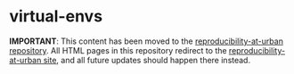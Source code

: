 # virtual-envs

**IMPORTANT**: This content has been moved to the [reproducibility-at-urban repository](https://github.com/UI-Research/reproducibility-at-urban). All HTML pages in this repository redirect to the [reproducibility-at-urban site](https://ui-research.github.io/reproducibility-at-urban/), and all future updates should happen there instead. 